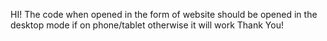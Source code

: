 HI!
The code when opened in the form of website should be opened in the desktop mode if on phone/tablet otherwise it will work
Thank You!
